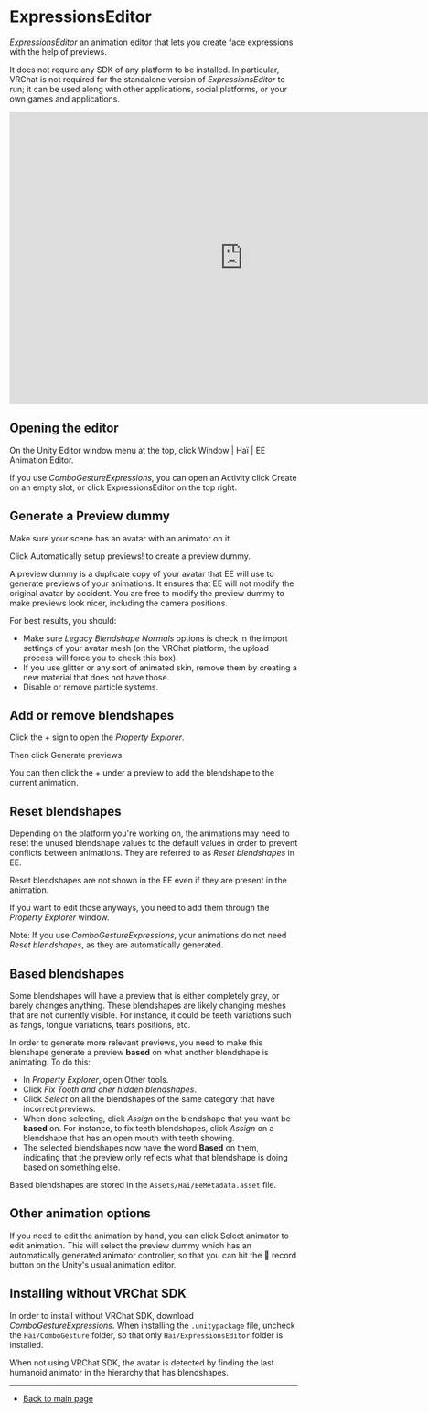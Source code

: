 # ExpressionsEditor

*ExpressionsEditor* an animation editor that lets you create face expressions with the help of previews.

It does not require any SDK of any platform to be installed. In particular, VRChat is not required for the standalone version of *ExpressionsEditor* to run; it can be used along with other applications, social platforms, or your own games and applications.

<iframe src="https://streamable.com/e/8ysn22?loop=0" width="816" height="512" frameborder="0" allowfullscreen></iframe>

## Opening the editor

On the Unity Editor window menu at the top, click <span class="hai-btn">Window | Haï | EE Animation Editor</span>.

If you use *ComboGestureExpressions*, you can open an Activity click <span class="hai-btn">Create</span> on an empty slot, or click <span class="hai-btn">ExpressionsEditor</span> on the top right.

## Generate a Preview dummy

Make sure your scene has an avatar with an animator on it.

Click <span class="hai-btn">Automatically setup previews!</span> to create a preview dummy.

A preview dummy is a duplicate copy of your avatar that EE will use to generate previews of your animations. It ensures that EE will not modify the original avatar by accident. You are free to modify the preview dummy to make previews look nicer, including the camera positions.

For best results, you should:

- Make sure *Legacy Blendshape Normals* options is check in the import settings of your avatar mesh (on the VRChat platform, the upload process will force you to check this box).
- If you use glitter or any sort of animated skin, remove them by creating a new material that does not have those.
- Disable or remove particle systems.

## Add or remove blendshapes

Click the <span class="hai-btn">+</span> sign to open the *Property Explorer*.

Then click <span class="hai-btn">Generate previews</span>.

You can then click the <span class="hai-btn">+</span> under a preview to add the blendshape to the current animation.

## Reset blendshapes

Depending on the platform you're working on, the animations may need to reset the unused blendshape values to the default values in order to prevent conflicts between animations. They are referred to as *Reset blendshapes* in EE.

Reset blendshapes are not shown in the EE even if they are present in the animation.

If you want to edit those anyways, you need to add them through the *Property Explorer* window.

Note: If you use *ComboGestureExpressions*, your animations do not need *Reset blendshapes*, as they are automatically generated.

## Based blendshapes

Some blendshapes will have a preview that is either completely gray, or barely changes anything. These blendshapes are likely changing meshes that are not currently visible. For instance, it could be teeth variations such as fangs, tongue variations, tears positions, etc.

In order to generate more relevant previews, you need to make this blenshape generate a preview **based** on what another blendshape is animating. To do this:

- In *Property Explorer*, open Other tools.
- Click *Fix Tooth and oher hidden blendshapes*.
- Click *Select* on all the blendshapes of the same category that have incorrect previews.
- When done selecting, click *Assign* on the blendshape that you want be **based** on. For instance, to fix teeth blendshapes, click *Assign* on a blendshape that has an open mouth with teeth showing.
- The selected blendshapes now have the word **Based** on them, indicating that the preview only reflects what that blendshape is doing based on something else.

Based blendshapes are stored in the `Assets/Hai/EeMetadata.asset` file.

## Other animation options

If you need to edit the animation by hand, you can click <span class="hai-btn">Select animator to edit animation</span>. This will select the preview dummy which has an automatically generated animator controller, so that you can hit the 🔴 record button on the Unity's usual animation editor.

## Installing without VRChat SDK

In order to install without VRChat SDK, download *ComboGestureExpressions*. When installing the `.unitypackage` file, uncheck the `Hai/ComboGesture` folder, so that only `Hai/ExpressionsEditor` folder is installed.

When not using VRChat SDK, the avatar is detected by finding the last humanoid animator in the hierarchy that has blendshapes.

---

- [Back to main page](index.md)
